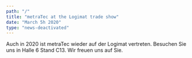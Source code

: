 ```yaml
---
path: "/"
title: "metraTec at the Logimat trade show"
date: "March 5h 2020"
type: "news-deactivated"
---
```

Auch in 2020 ist metraTec wieder auf der Logimat vertreten. Besuchen Sie uns in Halle 6 Stand C13. Wir freuen uns auf Sie.
